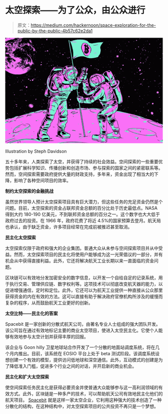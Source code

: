 # 太空探索——为了公众，由公众进行

> 原文：<https://medium.com/hackernoon/space-exploration-for-the-public-by-the-public-4b57c62e2da1>

![](img/38f912e3ef9b16b7b4e842c07794c1ed.png)

Illustration by Steph Davidson

五十多年来，人类探索了太空，并获得了持续的社会效益。空间探索的一些重要优势包括扩展科学知识、传播创新和创造市场、参与探索的国家之间的紧密联系等。然而，空间探索需要政府提供大量的财政支持，多年来，资金出现了相当大的下降，影响了各种空间项目的效率。

**制约太空探索的金融挑战**

虽然世界领导人预计太空探索项目具有巨大潜力，但这些任务的充足资金仍然是个问题。目前，太空探索的资金占联邦资金总额的百分比处于历史最低点。NASA 得到大约 180-190 亿美元，不到联邦资金总额的百分之一。这个数字也大大低于政府过去的投资。在 1966 年，政府花费了将近 4.5%的国家预算去登月。航天局也承认，由于缺乏资金，许多项目经常在完成前被推迟甚至取消。

**民主化太空探索**

太空探索仅限于政府和强大的企业集团。普通大众从未参与空间探索项目并从中受益。然而，太空探索项目的民主化将使用户能够成为这一光荣倡议的一部分，并有机会从中获得直接利益。此外，它还将解决航天工业长期以来一直面临的资金问题。

区块链可以有效地分发加密安全的数字信息，以开发一个自给自足的记录系统，用于执行交易、管理供应链、数字权利等。这项技术可以彻底改变航天器的能力，以促进增强通信，定时和定位。此外，它还可以为航天工业提供一种直接从公众那里获得资金的内在有效的方法。这可以直接有助于解决政府官僚机构所涉及的缓慢而复杂的程序，从而鼓励航天工业更好的创新。

**太空比特——民主化的答案**

Spacebit 是一家创新的分散式航天公司，由著名专业人士组成的强大团队开发。该公司旨在通过有效地标记主要的商业太空项目，使进入太空民主化。它使个人能够有效地参与太空计划并获得丰厚的回报。

该企业与 Goon hilly 卫星地球站合作开发了一个分散的地面站调度系统，将在几个月内推出。目前，该系统在 EOSIO 平台上处于 beta 测试阶段。该调度系统设想创建一个有效的模型，提供访问低地球和深空通信。此外，互动模式的创建是为了降低准入门槛，促进多个行业之间的对话，并开启新的商业机会。

**民主化和扩大太空探索**

使空间探索任务民主化是获得必要资金并使普通大众能够参与这一高利润领域的有效方式。此外，区块链是一种多产的技术，可以帮助航天公司有效地民主化他们的航天项目。 [Spacebit](https://spacebit.com/) 就是这样一家太空企业，它利用这种强大的技术创造了一种分散化的结构，在这种结构中，对太空探索项目的公共投资不再只是一个梦想。